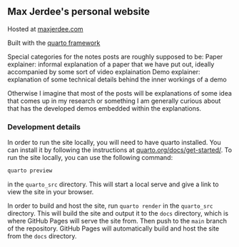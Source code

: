 ## Max Jerdee's personal website

Hosted at [maxjerdee.com](https://www.maxjerdee.com/)

Built with the [quarto framework](https://quarto.org/)

Special categories for the notes posts are roughly supposed to be:
Paper explainer: informal explanation of a paper that we have put out, ideally accompanied by some sort of video explaination
Demo explainer: explanation of some technical details behind the inner workings of a demo

Otherwise I imagine that most of the posts will be explanations of some idea that comes up in my research or something I am generally curious about that has the developed demos embedded within the explanations. 

### Development details
In order to run the site locally, you will need to have quarto installed. You can install it by following the instructions at [quarto.org/docs/get-started/](https://quarto.org/docs/get-started/).
To run the site locally, you can use the following command:

```bash
quarto preview
```
in the `quarto_src` directory. This will start a local serve and give a link to view the site in your browser.

In order to build and host the site, run `quarto render` in the `quarto_src` directory. This will build the site and output it to the `docs` directory, which is where GitHub Pages will serve the site from. Then push to the `main` branch of the repository. GitHub Pages will automatically build and host the site from the `docs` directory.
